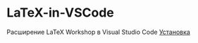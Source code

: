 # LaTeX-in-VSCode
Расширение LaTeX Workshop в Visual Studio Code
[Установка](https://github.com/Strafe0/LaTeX-in-VSCode/wiki/%D0%9D%D0%B0%D1%87%D0%B0%D0%BB%D0%BE)
